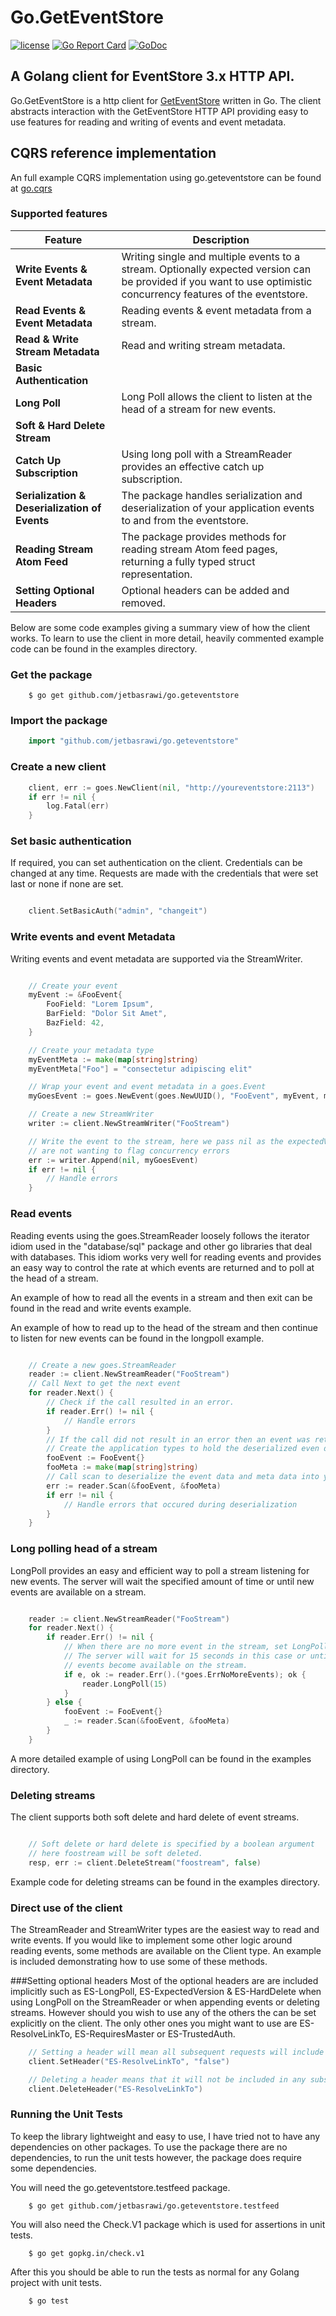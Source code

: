 # Go.GetEventStore 
[![license](https://img.shields.io/badge/license-BSD-blue.svg?maxAge=2592000)](https://github.com/jetbasrawi/go.geteventstore/blob/master/LICENSE.md) [![Go Report Card](https://goreportcard.com/badge/github.com/jetbasrawi/go.geteventstore)](https://goreportcard.com/report/github.com/jetbasrawi/go.geteventstore) [![GoDoc](https://godoc.org/github.com/jetbasrawi/go.geteventstore?status.svg)](https://godoc.org/github.com/jetbasrawi/go.geteventstore)

## A Golang client for EventStore 3.x HTTP API. 
Go.GetEventStore is a http client for [GetEventStore](https://geteventstore.com) written in Go. The 
client abstracts interaction with the GetEventStore HTTP API providing easy to use features 
for reading and writing of events and event metadata.

## CQRS reference implementation
An full example CQRS implementation using go.geteventstore can be found at [go.cqrs](https://github.com/jetbasrawi/go.cqrs)

### Supported features
| Feature | Description |
|---------|-------------|
| **Write Events & Event Metadata** | Writing single and multiple events to a stream. Optionally expected version can be provided if you want to use optimistic concurrency features of the eventstore. |
| **Read Events & Event Metadata** | Reading events & event metadata from a stream. |
| **Read & Write Stream Metadata** | Read and writing stream metadata. |
| **Basic Authentication** | |
| **Long Poll** | Long Poll allows the client to listen at the head of a stream for new events. |
| **Soft & Hard Delete Stream** | |
| **Catch Up Subscription** | Using long poll with a StreamReader provides an effective catch up subscription. |
| **Serialization & Deserialization of Events** | The package handles serialization and deserialization of your application events to and from the eventstore. |
| **Reading Stream Atom Feed** | The package provides methods for reading stream Atom feed pages, returning a fully typed struct representation. |
| **Setting Optional Headers** | Optional headers can be added and removed. |

Below are some code examples giving a summary view of how the client works. To learn to use 
the client in more detail, heavily commented example code can be found in the examples directory.

### Get the package
```
    $ go get github.com/jetbasrawi/go.geteventstore
```

### Import the package
```go 
    import "github.com/jetbasrawi/go.geteventstore"
```

### Create a new client

```go
    client, err := goes.NewClient(nil, "http://youreventstore:2113")
	if err != nil {
		log.Fatal(err)
	}

```

### Set basic authentication

If required, you can set authentication on the client. Credentials can be changed at any time.
Requests are made with the credentials that were set last or none if none are set.

```go

    client.SetBasicAuth("admin", "changeit")

```

### Write events and event Metadata

Writing events and event metadata are supported via the StreamWriter. 

```go

    // Create your event
	myEvent := &FooEvent{
		FooField: "Lorem Ipsum",
		BarField: "Dolor Sit Amet",
		BazField: 42,
	}

    // Create your metadata type
    myEventMeta := make(map[string]string)
	myEventMeta["Foo"] = "consectetur adipiscing elit"

    // Wrap your event and event metadata in a goes.Event
	myGoesEvent := goes.NewEvent(goes.NewUUID(), "FooEvent", myEvent, myEventMeta)

    // Create a new StreamWriter
    writer := client.NewStreamWriter("FooStream")

    // Write the event to the stream, here we pass nil as the expectedVersion as we 
    // are not wanting to flag concurrency errors
    err := writer.Append(nil, myGoesEvent)
    if err != nil {
        // Handle errors
    }

```

### Read events

Reading events using the goes.StreamReader loosely follows the iterator idiom used in 
the "database/sql" package and other go libraries that deal with databases. This idiom 
works very well for reading events and provides an easy way to control the rate at which 
events are returned and to poll at the head of a stream.

An example of how to read all the events in a stream and then exit can be found in the 
read and write events example.

An example of how to read up to the head of the stream and then continue to listen for new 
events can be found in the longpoll example.

```go 

    // Create a new goes.StreamReader
    reader := client.NewStreamReader("FooStream")
    // Call Next to get the next event
    for reader.Next() {
        // Check if the call resulted in an error. 
        if reader.Err() != nil {
            // Handle errors
        }
        // If the call did not result in an error then an event was returned
        // Create the application types to hold the deserialized even data and meta data
        fooEvent := FooEvent{}
        fooMeta := make(map[string]string)
        // Call scan to deserialize the event data and meta data into your types
        err := reader.Scan(&fooEvent, &fooMeta)
        if err != nil {
            // Handle errors that occured during deserialization
        }
    }

```

### Long polling head of a stream

LongPoll provides an easy and efficient way to poll a stream listening for new events. 
The server will wait the specified amount of time or until new events are available on 
a stream. 

```go 

    reader := client.NewStreamReader("FooStream")
    for reader.Next() {
        if reader.Err() != nil {
            // When there are no more event in the stream, set LongPoll. 
            // The server will wait for 15 seconds in this case or until
            // events become available on the stream.
            if e, ok := reader.Err().(*goes.ErrNoMoreEvents); ok {
                reader.LongPoll(15)
            }
        } else {
            fooEvent := FooEvent{}
            _ := reader.Scan(&fooEvent, &fooMeta)
        }
    }

```

A more detailed example of using LongPoll can be found in the examples directory.

### Deleting streams

The client supports both soft delete and hard delete of event streams. 

```go

    // Soft delete or hard delete is specified by a boolean argument
    // here foostream will be soft deleted. 
    resp, err := client.DeleteStream("foostream", false)

```

Example code for deleting streams can be found in the examples directory.

### Direct use of the client

The StreamReader and StreamWriter types are the easiest way to read and write events. If you would like to implement
some other logic around reading events, some methods are available on the Client type. An example is included 
demonstrating how to use some of these methods.

###Setting optional headers 
Most of the optional headers are are included implicitly such as ES-LongPoll, ES-ExpectedVersion & ES-HardDelete when 
using LongPoll on the StreamReader or when appending events or deleting streams. However should you wish to use
any of the others the can be set explicitly on the client. The only other ones you might want to use are ES-ResolveLinkTo, 
ES-RequiresMaster or ES-TrustedAuth.

```go
    // Setting a header will mean all subsequent requests will include the header
    client.SetHeader("ES-ResolveLinkTo", "false")

    // Deleting a header means that it will not be included in any subsequent requests.
    client.DeleteHeader("ES-ResolveLinkTo")

```
### Running the Unit Tests
To keep the library lightweight and easy to use, I have tried not to have any dependencies on other 
packages. To use the package there are no dependencies, to run the unit tests however, the package does require 
some dependencies.

You will need the go.geteventstore.testfeed package.

```
    $ go get github.com/jetbasrawi/go.geteventstore.testfeed

```
You will also need the Check.V1 package which is used for assertions in unit tests.

```
    $ go get gopkg.in/check.v1
```

After this you should be able to run the tests as normal for any Golang project with unit tests.

``` 
    $ go test

```



